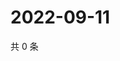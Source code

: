 # 2022-09-11

共 0 条

<!-- BEGIN WEIBO -->
<!-- 最后更新时间 Sun Sep 11 2022 01:21:03 GMT+0800 (China Standard Time) -->

<!-- END WEIBO -->
